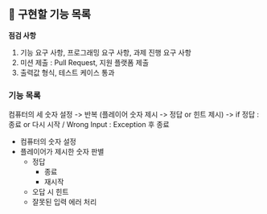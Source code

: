 ## 🚀 구현할 기능 목록

**점검 사항**
1. 기능 요구 사항, 프로그래밍 요구 사항, 과제 진행 요구 사항
2. 미션 제출 : Pull Request, 지원 플랫폼 제출
3. 출력값 형식, 테스트 케이스 통과



### 기능 목록

컴퓨터의 세 숫자 설정 -> 반복 (플레이어 숫자 제시 -> 정답 or 힌트 제시)
-> if 정답 : 종료 or 다시 시작 / Wrong Input : Exception 후 종료

- 컴퓨터의 숫자 설정
- 플레이어가 제시한 숫자 판별
    - 정답
        - 종료
        - 재시작
    - 오답 시 힌트
    - 잘못된 입력 에러 처리